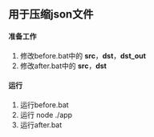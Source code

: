 ## 用于压缩json文件

#### 准备工作
1. 修改before.bat中的 __src__，__dst__，__dst_out__
1. 修改after.bat中的 __src__，__dst__

#### 运行
1. 运行before.bat
2. 运行 node ./app
3. 运行after.bat